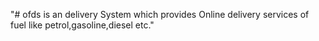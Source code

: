 "# ofds is an delivery System which provides Online delivery services of fuel like petrol,gasoline,diesel etc."  
